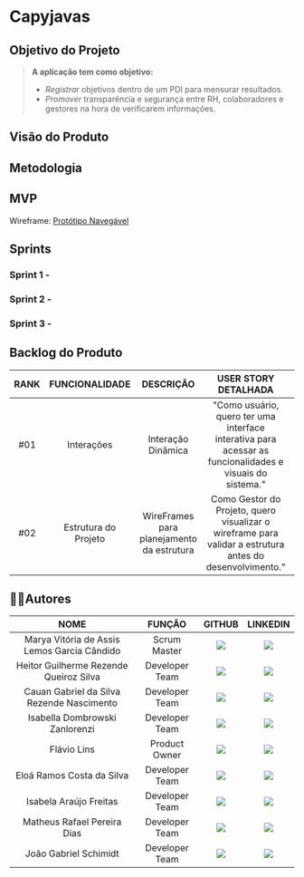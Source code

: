 # Capyjavas

## Objetivo do Projeto 
> **A aplicação tem como objetivo:**
>- *Registrar* objetivos dentro de um PDI para mensurar resultados.
>- *Promover* transparência e segurança entre RH, colaboradores e gestores na hora de verificarem informações.

## Visão do Produto




## Metodologia 



## MVP 
Wireframe: [Protótipo Navegável](https://www.figma.com/design/m2NtSl60oMRmOBVVeovEHI/Sem-t%C3%ADtulo?node-id=0-1&p=f&t=ZvtpVaKBmOc7f0V9-0)


## Sprints

###  Sprint 1 - 

###  Sprint 2 - 

###  Sprint 3 - 



## Backlog do Produto 
| RANK| FUNCIONALIDADE       | DESCRIÇÃO                                            | USER STORY DETALHADA                                                                                     | PRIORIDADE  | SPRINT |
|:---:|:-------------------:|:-----------------------------------------------------:|:--------------------------------------------------------------------------------------------------------:|:----------:|:-------:|
| #01 | Interações              | Interação Dinâmica                                | "Como usuário, quero ter uma interface interativa para acessar as funcionalidades e visuais do sistema." | Alta        | 1      |
| #02 | Estrutura do Projeto    | WireFrames para planejamento da estrutura         | Como Gestor do Projeto, quero visualizar o wireframe para validar a estrutura antes do desenvolvimento." | Baixa       | 1      |
































## 👨‍💻**Autores** 

| NOME| FUNÇÃO| GITHUB| LINKEDIN|
|:----:|:----:|:----:|:----:|
|Marya Vitória de Assis Lemos Garcia Cândido |Scrum Master|<a href="https://github.com/mavygarcia"><img src="https://img.shields.io/badge/GitHub-100000?style=for-the-badge&logo=github&logoColor=white"></a>|<a href=""><img src="https://img.shields.io/badge/LinkedIn-0077B5?style=for-the-badge&logo=linkedin&logoColor=white"></a>|
|Heitor Guilherme Rezende Queiroz Silva|Developer Team|<a href="https://github.com/heitors1337"><img src="https://img.shields.io/badge/GitHub-100000?style=for-the-badge&logo=github&logoColor=white"></a>|<a href=""><img src="https://img.shields.io/badge/LinkedIn-0077B5?style=for-the-badge&logo=linkedin&logoColor=white"></a>|
|Cauan Gabriel da Silva Rezende Nascimento |Developer Team|<a href="https://github.com/LoadCG"><img src="https://img.shields.io/badge/GitHub-100000?style=for-the-badge&logo=github&logoColor=white"></a>|<a href=""><img src="https://img.shields.io/badge/LinkedIn-0077B5?style=for-the-badge&logo=linkedin&logoColor=white"></a>|
|Isabella Dombrowski Zanlorenzi|Developer Team|<a href="https://github.com/isadombrowski"><img src="https://img.shields.io/badge/GitHub-100000?style=for-the-badge&logo=github&logoColor=white"></a>|<a href=""><img src="https://img.shields.io/badge/LinkedIn-0077B5?style=for-the-badge&logo=linkedin&logoColor=white"></a>|
|Flávio Lins|Product Owner|<a href="https://github.com/hmflavio"><img src="https://img.shields.io/badge/GitHub-100000?style=for-the-badge&logo=github&logoColor=white"></a>|<a href=""><img src="https://img.shields.io/badge/LinkedIn-0077B5?style=for-the-badge&logo=linkedin&logoColor=white"></a>|
|Eloá Ramos Costa da Silva|Developer Team|<a href="https://github.com/eloa-ramos"><img src="https://img.shields.io/badge/GitHub-100000?style=for-the-badge&logo=github&logoColor=white"></a>|<a href=""><img src="https://img.shields.io/badge/LinkedIn-0077B5?style=for-the-badge&logo=linkedin&logoColor=white"></a>|
|Isabela Araújo Freitas|Developer Team|<a href="https://github.com/IsabelaAmasu"><img src="https://img.shields.io/badge/GitHub-100000?style=for-the-badge&logo=github&logoColor=white"></a>|<a href=""><img src="https://img.shields.io/badge/LinkedIn-0077B5?style=for-the-badge&logo=linkedin&logoColor=white"></a>|
|Matheus Rafael Pereira Dias|Developer Team|<a href="https://github.com/matheusssd1"><img src="https://img.shields.io/badge/GitHub-100000?style=for-the-badge&logo=github&logoColor=white"></a>|<a href=""><img src="https://img.shields.io/badge/LinkedIn-0077B5?style=for-the-badge&logo=linkedin&logoColor=white"></a>|
|João Gabriel Schimidt|Developer Team|<a href="https://github.com/JoaoSchmidt29"><img src="https://img.shields.io/badge/GitHub-100000?style=for-the-badge&logo=github&logoColor=white"></a>|<a href=""><img src="https://img.shields.io/badge/LinkedIn-0077B5?style=for-the-badge&logo=linkedin&logoColor=white"></a>|



